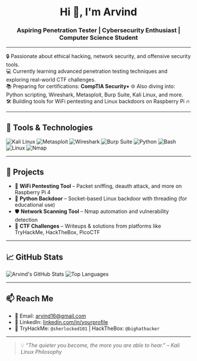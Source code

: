 <h1 align="center">Hi 👋, I'm Arvind</h1>
<h3 align="center">Aspiring Penetration Tester | Cybersecurity Enthusiast | Computer Science Student</h3>

---

🔒 Passionate about ethical hacking, network security, and offensive security tools.  
💻 Currently learning advanced penetration testing techniques and exploring real-world CTF challenges.  
📚 Preparing for certifications: **CompTIA Security+** 
🌐 Also diving into: Python scripting, Wireshark, Metasploit, Burp Suite, Kali Linux, and more.  
🛠️ Building tools for WiFi pentesting and Linux backdoors on Raspberry Pi 🔥

---

## 🧰 Tools & Technologies

![Kali Linux](https://img.shields.io/badge/-Kali%20Linux-557C94?style=flat&logo=kalilinux&logoColor=white)
![Metasploit](https://img.shields.io/badge/-Metasploit-222222?style=flat&logo=metasploit&logoColor=white)
![Wireshark](https://img.shields.io/badge/-Wireshark-1679A7?style=flat&logo=wireshark&logoColor=white)
![Burp Suite](https://img.shields.io/badge/-Burp%20Suite-ff5722?style=flat&logo=burpsuite&logoColor=white)
![Python](https://img.shields.io/badge/-Python-3776AB?style=flat&logo=python&logoColor=white)
![Bash](https://img.shields.io/badge/-Bash-4EAA25?style=flat&logo=gnubash&logoColor=white)
![Linux](https://img.shields.io/badge/-Linux-FCC624?style=flat&logo=linux&logoColor=black)
![Nmap](https://img.shields.io/badge/-Nmap-00457C?style=flat&logo=nmap&logoColor=white)

---

## 🔭 Projects

- 🔧 **WiFi Pentesting Tool** – Packet sniffing, deauth attack, and more on Raspberry Pi 4
- 🐍 **Python Backdoor** – Socket-based Linux backdoor with threading (for educational use)
- 🛡️ **Network Scanning Tool** – Nmap automation and vulnerability detection
- 🧠 **CTF Challenges** – Writeups & solutions from platforms like TryHackMe, HackTheBox, PicoCTF

---

## 📈 GitHub Stats

![Arvind's GitHub Stats](https://github-readme-stats.vercel.app/api?username=your-github-username&show_icons=true&theme=radical)
![Top Languages](https://github-readme-stats.vercel.app/api/top-langs/?username=your-github-username&layout=compact&theme=radical)

---

## 📫 Reach Me

- 📧 Email: arvind16@gmail.com
- 💼 LinkedIn: [linkedin.com/in/yourprofile](www.linkedin.com/in/arvind-lohar-48824b266)
- 🔗 TryHackMe: `@sherlocked101` | HackTheBox: `@bighathacker`

---

> 💡 _“The quieter you become, the more you are able to hear.” – Kali Linux Philosophy_
